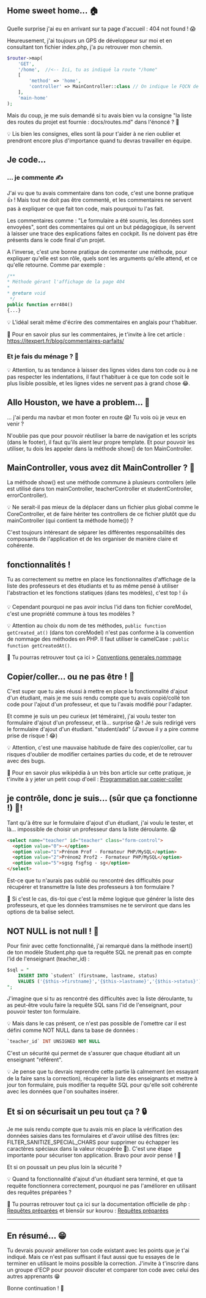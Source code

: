 ## Home sweet home... 🏠

Quelle surprise j'ai eu en arrivant sur ta page d'accueil : 404 not found ! 😱

Heureusement, j'ai toujours un GPS de développeur sur moi et en consultant ton fichier index.php, j'a pu retrouver mon chemin.

```php
$router->map(
    'GET',
    '/home',  //<-- Ici, tu as indiqué la route "/home"
    [
        'method' => 'home',
        'controller' => MainController::class // On indique le FQCN de la classe
    ],
    'main-home'
);
```

Mais du coup, je me suis demandé si tu avais bien vu la consigne "la liste des routes du projet est fournie : docs/routes.md" dans l'énoncé ? 🤔

💡 Lis bien les consignes, elles sont là pour t'aider à ne rien oublier et prendront encore plus d'importance quand tu devras travailler en équipe.

## Je code...

### ... je commente ✍

J'ai vu que tu avais commentaire dans ton code, c'est une bonne pratique 👍 ! Mais tout ne doit pas être commenté, et les commentaires ne servent pas à expliquer ce que fait ton code, mais pourquoi tu l'as fait.

Les commentaires comme : "Le formulaire a été soumis, les données sont envoyées", sont des commentaires qui ont un but pédagogique, ils servent à laisser une trace des explications faites en cockpit. Ils ne doivent pas être présents dans le code final d'un projet.

A l'inverse, c'est une bonne pratique de commenter une méthode, pour expliquer qu'elle est son rôle, quels sont les arguments qu'elle attend, et ce qu'elle retourne. Comme par exemple :

```php
/**
* Méthode gérant l'affichage de la page 404
*
* @return void
 */
public function err404()
{...}
```

💡 L'idéal serait même d'écrire des commentaires en anglais pour t'habituer.

🎁 Pour en savoir plus sur les commentaires, je t'invite à lire cet article : https://itexpert.fr/blog/commentaires-parfaits/

### Et je fais du ménage ? 🧹

💡 Attention, tu as tendance à laisser des lignes vides dans ton code ou à ne pas respecter les indentations, il faut t'habituer à ce que ton code soit le plus lisible possible, et les lignes vides ne servent pas à grand chose 😂.

## Allo Houston, we have a problem... 🚀

... j'ai perdu ma navbar et mon footer en route 😱! Tu vois où je veux en venir ?

N'oublie pas que pour pouvoir réutiliser la barre de navigation et les scripts (dans le footer), il faut qu'ils aient leur propre template. Et pour pouvoir les utiliser, tu dois les appeler dans la méthode show() de ton MainController.

## MainController, vous avez dit MainController ? 🤔

La méthode show() est une méthode commune à plusieurs controllers (elle est utilisé dans ton mainController, teacherController et studentController, errorController).

💡 Ne serait-il pas mieux de la déplacer dans un fichier plus global comme le CoreController, et de faire hériter tes controllers de ce fichier plutôt que du mainController (qui contient ta méthode home()) ?

C'est toujours intéresant de séparer les différentes responsabilités des composants de l'application et de les organiser de manière claire et cohérente.

## fonctionnalités !

Tu as correctement su mettre en place les fonctionnalites d'affichage de la liste des professeurs et des étudiants et tu as même pensé à utiliser l'abstraction et les fonctions statiques (dans tes modèles), c'est top ! 👍

💡 Cependant pourquoi ne pas avoir inclus l'id dans ton fichier coreModel, c'est une propriété commune à tous tes modèles ?

💡 Attention au choix du nom de tes méthodes, `public function getCreated_at()` (dans ton coreModel) n'est pas conforme à la convention de nommage des méthodes en PHP. Il faut utiliser le camelCase : `public function getCreatedAt()`.

🎁 Tu pourras retrouver tout ça ici > [Conventions generales nommage](https://www.alsacreations.com/outils/guidelines/Conventions-generales-nommage.md)

## Copier/coller... ou ne pas être ! 🤔

C'est super que tu aies réussi à mettre en place la fonctionnalité d'ajout d'un étudiant, mais je me suis rendu compte que tu avais copié/collé ton code pour l'ajout d'un professeur, et que tu l'avais modifié pour l'adapter.

Et comme je suis un peu curieux (et téméraire), j'ai voulu tester ton formulaire d'ajout d'un professeur, et là... surprise 😱 ! Je suis redirigé vers le formulaire d'ajout d'un étudiant. "student/add" (J'avoue il y a pire comme prise de risque ! 😂)

💡 Attention, c'est une mauvaise habitude de faire des copier/coller, car tu risques d'oublier de modifier certaines parties du code, et de te retrouver avec des bugs.

🎁 Pour en savoir plus wikipédia à un très bon article sur cette pratique, je t'invite à y jeter un petit coup d'oeil : [Programmation par copier-coller](https://fr.wikipedia.org/wiki/Programmation_par_copier-coller)

## je contrôle, donc je suis... (sûr que ça fonctionne !) 🥳!

Tant qu'à être sur le formulaire d'ajout d'un étudiant, j'ai voulu le tester, et là... impossible de choisir un professeur dans la liste déroulante. 😱

```html
<select name="teacher" id="teacher" class="form-control">
  <option value="0">-</option>
  <option value="1">Prénom Prof - Formateur PHP/MySQL</option>
  <option value="2">Prénom2 Prof2 - Formateur PHP/MySQL</option>
  <option value="5">sgsg fsgfsg - sg</option>
</select>
```

Est-ce que tu n'aurais pas oublié ou rencontré des difficultés pour récupérer et transmettre la liste des professeurs à ton formulaire ?

🎁 Si c'est le cas, dis-toi que c'est la même logique que générer la liste des professeurs, et que les données tramsmises ne te serviront que dans les options de ta balise select.

## NOT NULL is not null ! 🤔

Pour finir avec cette fonctionnalité, j'ai remarqué dans la méthode insert() de ton modèle Student.php que ta requête SQL ne prenait pas en compte l'id de l'enseignant (teacher_id) :

```sql
$sql = "
    INSERT INTO `student` (firstname, lastname, status)
    VALUES ('{$this->firstname}','{$this->lastname}','{$this->status}')
";
```

J'imagine que si tu as rencontré des difficultés avec la liste déroulante, tu as peut-être voulu faire la requête SQL sans l'id de l'enseignant, pour pouvoir tester ton formulaire.

💡 Mais dans le cas présent, ce n'est pas possible de l'omettre car il est défini comme NOT NULL dans ta base de données :

```sql
`teacher_id` INT UNSIGNED NOT NULL
```

C'est un sécurité qui permet de s'assurer que chaque étudiant ait un enseignant "référent".

💡 Je pense que tu devrais reprendre cette partie là calmement (en essayant de la faire sans la correction), récupérer la liste des enseignants et mettre à jour ton formulaire, puis modifier ta requête SQL pour qu'elle soit cohérente avec les données que l'on souhaites insérer.

## Et si on sécurisait un peu tout ça ? 🔒

Je me suis rendu compte que tu avais mis en place la vérification des données saisies dans tes formulaires et d'avoir utilisé des filtres (ex: FILTER_SANITIZE_SPECIAL_CHARS pour supprimer ou échapper les caractères spéciaux dans la valeur récupérée 🙏). C'est une étape importante pour sécuriser ton application. Bravo pour avoir pensé ! 💪

Et si on poussait un peu plus loin la sécurité ?

💡 Quand ta fonctionnalité d'ajout d'un étudiant sera terminé, et que ta requête fonctionnera correctement, pourquoi ne pas l'améliorer en utilisant des requêtes préparées ?

🎁 Tu pourras retrouver tout ça ici sur la documentation officielle de php : [Requêtes préparées](https://www.php.net/manual/fr/pdo.prepared-statements.php) et biensûr sur kourou : [Requêtes préparées](https://kourou.oclock.io/ressources/fiche-recap/pdo/#requ%c3%aates-pr%c3%a9par%c3%a9es)

<hr>

## En **résumé**... 😁

Tu devrais pouvoir améliorer ton code existant avec les points que je t'ai indiqué. Mais ce n'est pas suffisant il faut aussi que tu essayes de le terminer en utilisant le moins possible la correction.
J'invite à t'inscrire dans un groupe d'ECP pour pouvoir discuter et comparer ton code avec celui des autres apprenants 😁

Bonne continuation ! 👋
